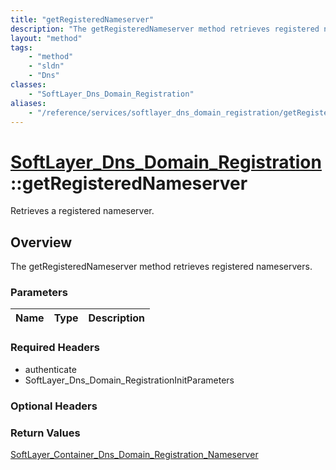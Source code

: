 ```yaml
---
title: "getRegisteredNameserver"
description: "The getRegisteredNameserver method retrieves registered nameservers."
layout: "method"
tags:
    - "method"
    - "sldn"
    - "Dns"
classes:
    - "SoftLayer_Dns_Domain_Registration"
aliases:
    - "/reference/services/softlayer_dns_domain_registration/getRegisteredNameserver"
---
```

# [SoftLayer_Dns_Domain_Registration](/reference/services/SoftLayer_Dns_Domain_Registration)::getRegisteredNameserver

Retrieves a registered nameserver.


## Overview 
The getRegisteredNameserver method retrieves registered nameservers. 

### Parameters 
|Name | Type | Description |
| --- | --- | --- |


### Required Headers
* authenticate
* SoftLayer_Dns_Domain_RegistrationInitParameters

### Optional Headers

### Return Values
<a href='/reference/datatypes/SoftLayer_Container_Dns_Domain_Registration_Nameserver'>SoftLayer_Container_Dns_Domain_Registration_Nameserver </a>

